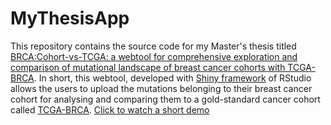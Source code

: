 # MyThesisApp

This repository contains the source code for my Master's thesis titled [BRCA:Cohort-vs-TCGA: a webtool for comprehensive exploration and comparison of mutational landscape of breast cancer cohorts with TCGA-BRCA](https://repository.bilkent.edu.tr/items/785c7695-78d9-4513-bf70-6c363094deae). In short, this webtool, developed with [Shiny framework](https://shiny.posit.co/) of RStudio allows the users to upload the mutations belonging to their breast cancer cohort for analysing and comparing them to a gold-standard cancer cohort called [TCGA-BRCA](https://portal.gdc.cancer.gov/projects/TCGA-BRCA). [Click to watch a short demo](https://youtu.be/7J9hozJK-aQ)







